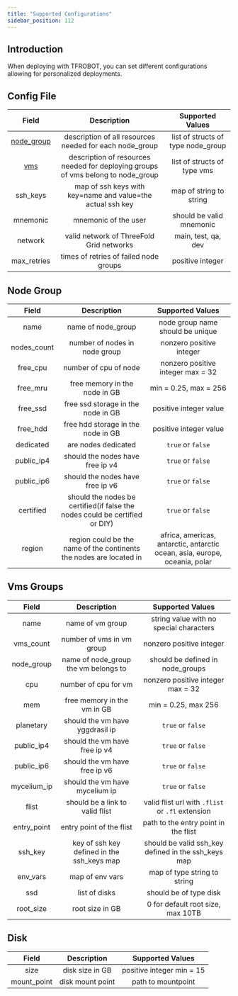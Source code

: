 ```yaml
---
title: "Supported Configurations"
sidebar_position: 112
---
```




## Introduction

When deploying with TFROBOT, you can set different configurations allowing for personalized deployments.

## Config File

| Field | Description| Supported Values|
| :---:   | :---: | :---: |
| [node_group](#node-group) | description of all resources needed for each node_group | list of structs of type node_group |
| [vms](#vms-groups) | description of resources needed for deploying groups of vms belong to node_group | list of structs of type vms |
| ssh_keys | map of ssh keys with key=name and value=the actual ssh key | map of string to string |
| mnemonic | mnemonic of the user | should be valid mnemonic |
| network | valid network of ThreeFold Grid networks | main, test, qa, dev |
| max_retries | times of retries of failed node groups | positive integer |

## Node Group

| Field | Description| Supported Values|
| :---:   | :---: | :---: |
| name | name of node_group | node group name should be unique |
| nodes_count | number of nodes in node group| nonzero positive integer |
| free_cpu | number of cpu of node | nonzero positive integer max = 32 |
| free_mru | free memory in the node in GB | min = 0.25, max = 256 |
| free_ssd | free ssd storage in the node in GB | positive integer value |
| free_hdd | free hdd storage in the node in GB | positive integer value |
| dedicated | are nodes dedicated | `true` or `false` |
| public_ip4 | should the nodes have free ip v4 | `true` or `false` |
| public_ip6 | should the nodes have free ip v6 | `true` or `false` |
| certified | should the nodes be certified(if false the nodes could be certified or DIY)  | `true` or `false` |
| region | region could be the name of the continents the nodes are located in | africa, americas, antarctic, antarctic ocean, asia, europe, oceania, polar |

## Vms Groups

| Field | Description| Supported Values|
| :---:   | :---: | :---: |
| name | name of vm group | string value with no special characters |
| vms_count | number of vms in vm group| nonzero positive integer |
| node_group | name of node_group the vm belongs to | should be defined in node_groups |
| cpu | number of cpu for vm | nonzero positive integer max = 32  |
| mem | free memory in the vm in GB | min = 0.25, max 256 |
| planetary | should the vm have yggdrasil ip | `true` or `false` |
| public_ip4 | should the vm have free ip v4 | `true` or `false` |
| public_ip6 | should the vm have free ip v6 | `true` or `false` |
| mycelium_ip | should the vm have mycelium ip | `true` or `false` |
| flist | should be a link to valid flist | valid flist url with `.flist` or `.fl` extension |
| entry_point | entry point of the flist | path to the entry point in the flist |
| ssh_key | key of ssh key defined in the ssh_keys map | should be valid ssh_key defined in the ssh_keys map |
| env_vars | map of env vars | map of type string to string |
| ssd | list of disks | should be of type disk|
| root_size | root size in GB | 0 for default root size, max 10TB |

## Disk

| Field | Description| Supported Values|
| :---:   | :---: | :---: |
| size | disk size in GB| positive integer min = 15 |
| mount_point | disk mount point | path to mountpoint |
